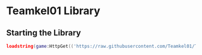 # Teamkel01 Library

## Starting the Library

```lua 
loadstring(game:HttpGet(('https://raw.githubusercontent.com/Teamkel01/Teamkel01-Library/main/Source)'),true))()
```
